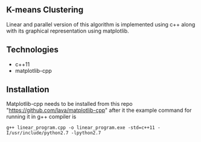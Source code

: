 ##  K-means Clustering
Linear and parallel version of this algorithm is implemented using c++ along with its graphical representation using matplotlib.

## Technologies
- c++11
- matplotlib-cpp

## Installation
Matplotlib-cpp needs to be installed from this repo "https://github.com/lava/matplotlib-cpp" after it the example command for running it in g++ compiler is 
```
g++ linear_program.cpp -o linear_program.exe -std=c++11 -I/usr/include/python2.7 -lpython2.7

```
